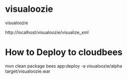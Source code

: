 visualoozie
===========

visualoozie

http://localhost/visualoozie/visualize_xml

How to Deploy to cloudbees
===========

mvn clean package 
bees app:deploy -a visualoozie/alpha target/visualoozie.war

